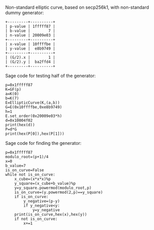 Non-standard elliptic curve, based on secp256k1, with non-standard dummy generator:
```
+---------+----------+
| p-value | 1fffff87 |
| b-value |        7 |
| n-value | 20009e03 |
+---------+----------+
| x-value | 10ffffbe |
| y-value |  e8b9749 |
+---------+----------+
| (G/2).x |        1 |
| (G/2).y |  ba2ffd4 |
+---------+----------+
```
Sage code for testing half of the generator:
```
p=0x1fffff87
K=GF(p)
a=K(0)
b=K(7)
E=EllipticCurve(K,(a,b))
G=E(0x10ffffbe,0xe8b9749)
h=1
E.set_order(0x20009e03*h)
d=0x10004f02
print(hex(d))
P=d*G
print(hex(P[0]),hex(P[1]))
```
Sage code for finding the generator:
```
p=0x1fffff87
modulo_root=(p+1)/4
x=0
b_value=7
is_on_curve=False
while not is_on_curve:
    x_cube=(x*x*x)%p
    y_square=(x_cube+b_value)%p
    y=y_square.powermod(modulo_root,p)
    is_on_curve=(y.powermod(2,p)==y_square)
    if is_on_curve:
        y_negative=(p-y)
        if y_negative<y:
            y=y_negative
    print(is_on_curve,hex(x),hex(y))
    if not is_on_curve:
        x+=1
```
